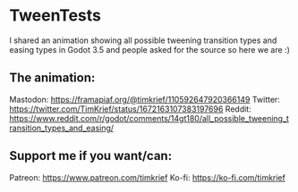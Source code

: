 # TweenTests

I shared an animation showing all possible tweening transition types and easing types in Godot 3.5 and people asked for the source so here we are :)

## The animation:

Mastodon: https://framapiaf.org/@timkrief/110592647920366149
Twitter: https://twitter.com/TimKrief/status/1672163107383197696
Reddit: https://www.reddit.com/r/godot/comments/14gt180/all_possible_tweening_transition_types_and_easing/

## Support me if you want/can:
Patreon: https://www.patreon.com/timkrief
Ko-fi: https://ko-fi.com/timkrief
